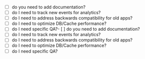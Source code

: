 - [ ] do you need to add documentation?
- [ ] do I need to track new events for analytics?
- [ ] do I need to address backwards compatibility for old apps?
- [ ] do I need to optimize DB/Cache performance?
- [ ] do I need specific QA?- [ ] do you need to add documentation?
- [ ] do I need to track new events for analytics?
- [ ] do I need to address backwards compatibility for old apps?
- [ ] do I need to optimize DB/Cache performance?
- [ ] do I need specific QA?
